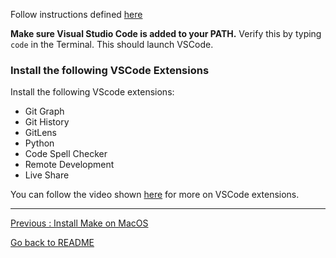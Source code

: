 Follow instructions defined [here](https://code.visualstudio.com/docs/setup/mac)

**Make sure Visual Studio Code is added to your PATH.** Verify this by typing `code` in the Terminal. This should launch VSCode.


### Install the following VSCode Extensions

Install the following VScode extensions:

* Git Graph
* Git History
* GitLens
* Python
* Code Spell Checker
* Remote Development
* Live Share

You can follow the video shown [here](https://code.visualstudio.com/learn/get-started/extensions) for more on VSCode extensions.


___________________________

[Previous : Install Make on MacOS](Install-Make-on-MacOS)  

[Go back to README](README)